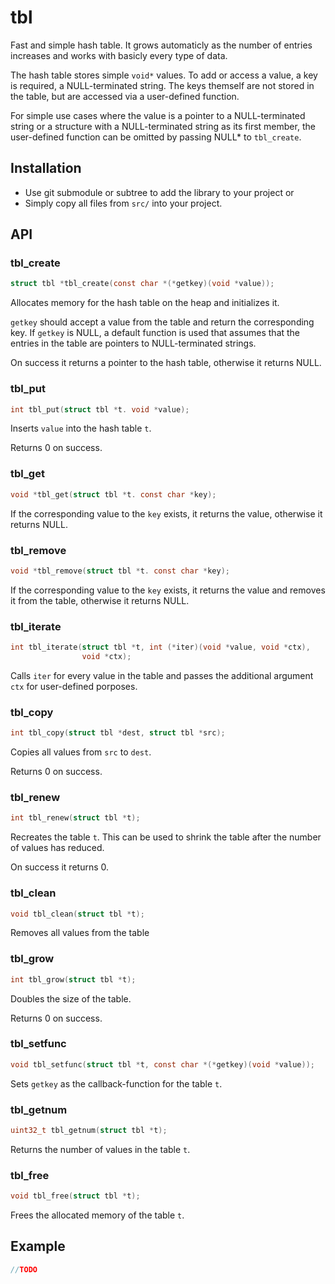 tbl
===

Fast and simple hash table. It grows automaticly as the number of entries
increases and works with basicly every type of data.

The hash table stores simple `void*` values. To add or access a value, a key is
required, a NULL-terminated string. The keys themself are not stored in the
table, but are accessed via a user-defined function.

For simple use cases where the value is a pointer to a NULL-terminated string
or a structure with a NULL-terminated string as its first member, the
user-defined function can be omitted by passing NULL* to `tbl_create`.


Installation
------------

* Use git submodule or subtree to add the library to your project
or
* Simply copy all files from `src/` into your project.


API
---

### tbl_create

```c
struct tbl *tbl_create(const char *(*getkey)(void *value));
```

Allocates memory for the hash table on the heap and initializes it.

`getkey` should accept a value from the table and return the corresponding key.
If `getkey` is NULL, a default function is used that assumes that the entries
in the table are pointers to NULL-terminated strings.

On success it returns a pointer to the hash table, otherwise it returns NULL.


### tbl_put

```c
int tbl_put(struct tbl *t. void *value);
```

Inserts `value` into the hash table `t`.

Returns 0 on success.


### tbl_get

```c
void *tbl_get(struct tbl *t. const char *key);
```

If the corresponding value to the `key` exists, it returns the value, otherwise
it returns NULL.


### tbl_remove

```c
void *tbl_remove(struct tbl *t. const char *key);
```

If the corresponding value to the `key` exists, it returns the value and
removes it from the table, otherwise it returns NULL.


### tbl_iterate

```c
int tbl_iterate(struct tbl *t, int (*iter)(void *value, void *ctx),
                void *ctx);
```

Calls `iter` for every value in the table and passes the additional argument
`ctx` for user-defined porposes.


### tbl_copy

```c
int tbl_copy(struct tbl *dest, struct tbl *src);
```

Copies all values from `src` to `dest`.

Returns 0 on success.


### tbl_renew

```c
int tbl_renew(struct tbl *t);
```

Recreates the table `t`. This can be used to shrink the table after the number
of values has reduced.

On success it returns 0.


### tbl_clean

```c
void tbl_clean(struct tbl *t);
```

Removes all values from the table


### tbl_grow

```c
int tbl_grow(struct tbl *t);
```

Doubles the size of the table.

Returns 0 on success.


### tbl_setfunc

```c
void tbl_setfunc(struct tbl *t, const char *(*getkey)(void *value));
```

Sets `getkey` as the callback-function for the table `t`.


### tbl_getnum

```c
uint32_t tbl_getnum(struct tbl *t);
```

Returns the number of values in the table `t`.


### tbl_free

```c
void tbl_free(struct tbl *t);
```

Frees the allocated memory of the table `t`.

Example
-------

```c
//TODO


```
